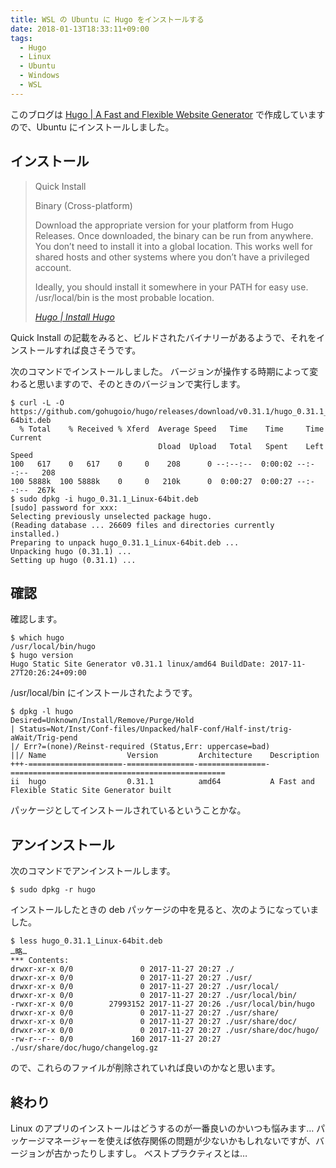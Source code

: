 ```yaml
---
title: WSL の Ubuntu に Hugo をインストールする
date: 2018-01-13T18:33:11+09:00
tags:
  - Hugo
  - Linux
  - Ubuntu
  - Windows
  - WSL
---
```


このブログは [Hugo | A Fast and Flexible Website Generator](https://gohugo.io/) で作成していますので、Ubuntu にインストールしました。

<!--more-->

## インストール

> Quick Install
>
> Binary (Cross-platform)
>
> Download the appropriate version for your platform from Hugo Releases. Once downloaded, the binary can be run from anywhere. You don’t need to install it into a global location. This works well for shared hosts and other systems where you don’t have a privileged account.
>
> Ideally, you should install it somewhere in your PATH for easy use. /usr/local/bin is the most probable location.
>
> <cite>[Hugo | Install Hugo](https://gohugo.io/getting-started/installing/)</cite>

Quick Install の記載をみると、ビルドされたバイナリーがあるようで、それをインストールすれば良さそうです。

次のコマンドでインストールしました。
バージョンが操作する時期によって変わると思いますので、そのときのバージョンで実行します。

```
$ curl -L -O https://github.com/gohugoio/hugo/releases/download/v0.31.1/hugo_0.31.1_Linux-64bit.deb
  % Total    % Received % Xferd  Average Speed   Time    Time     Time  Current
                                 Dload  Upload   Total   Spent    Left  Speed
100   617    0   617    0     0    208      0 --:--:--  0:00:02 --:--:--   208
100 5888k  100 5888k    0     0   210k      0  0:00:27  0:00:27 --:--:--  267k
$ sudo dpkg -i hugo_0.31.1_Linux-64bit.deb
[sudo] password for xxx:
Selecting previously unselected package hugo.
(Reading database ... 26609 files and directories currently installed.)
Preparing to unpack hugo_0.31.1_Linux-64bit.deb ...
Unpacking hugo (0.31.1) ...
Setting up hugo (0.31.1) ...
```

## 確認

確認します。

```
$ which hugo
/usr/local/bin/hugo
$ hugo version
Hugo Static Site Generator v0.31.1 linux/amd64 BuildDate: 2017-11-27T20:26:24+09:00
```
/usr/local/bin にインストールされたようです。

```
$ dpkg -l hugo
Desired=Unknown/Install/Remove/Purge/Hold
| Status=Not/Inst/Conf-files/Unpacked/halF-conf/Half-inst/trig-aWait/Trig-pend
|/ Err?=(none)/Reinst-required (Status,Err: uppercase=bad)
||/ Name                  Version         Architecture    Description
+++-=====================-===============-===============-================================================
ii  hugo                  0.31.1          amd64           A Fast and Flexible Static Site Generator built
```

パッケージとしてインストールされているということかな。

## アンインストール

次のコマンドでアンインストールします。

```
$ sudo dpkg -r hugo
```

インストールしたときの deb パッケージの中を見ると、次のようになっていました。

```
$ less hugo_0.31.1_Linux-64bit.deb
…略…
*** Contents:
drwxr-xr-x 0/0               0 2017-11-27 20:27 ./
drwxr-xr-x 0/0               0 2017-11-27 20:27 ./usr/
drwxr-xr-x 0/0               0 2017-11-27 20:27 ./usr/local/
drwxr-xr-x 0/0               0 2017-11-27 20:27 ./usr/local/bin/
-rwxr-xr-x 0/0        27993152 2017-11-27 20:26 ./usr/local/bin/hugo
drwxr-xr-x 0/0               0 2017-11-27 20:27 ./usr/share/
drwxr-xr-x 0/0               0 2017-11-27 20:27 ./usr/share/doc/
drwxr-xr-x 0/0               0 2017-11-27 20:27 ./usr/share/doc/hugo/
-rw-r--r-- 0/0             160 2017-11-27 20:27 ./usr/share/doc/hugo/changelog.gz
```

ので、これらのファイルが削除されていれば良いのかなと思います。

## 終わり

Linux のアプリのインストールはどうするのが一番良いのかいつも悩みます…
パッケージマネージャーを使えば依存関係の問題が少ないかもしれないですが、バージョンが古かったりしますし。
ベストプラクティスとは…
